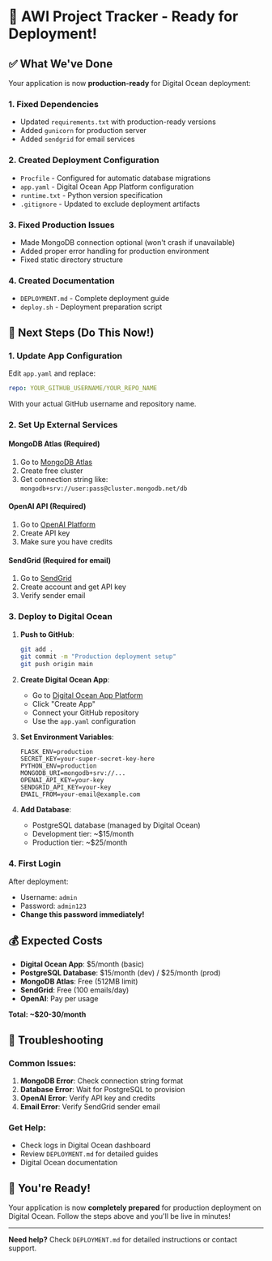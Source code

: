 # 🚀 AWI Project Tracker - Ready for Deployment!

## ✅ What We've Done

Your application is now **production-ready** for Digital Ocean deployment:

### 1. **Fixed Dependencies**
- Updated `requirements.txt` with production-ready versions
- Added `gunicorn` for production server
- Added `sendgrid` for email services

### 2. **Created Deployment Configuration**
- `Procfile` - Configured for automatic database migrations
- `app.yaml` - Digital Ocean App Platform configuration
- `runtime.txt` - Python version specification
- `.gitignore` - Updated to exclude deployment artifacts

### 3. **Fixed Production Issues**
- Made MongoDB connection optional (won't crash if unavailable)
- Added proper error handling for production environment
- Fixed static directory structure

### 4. **Created Documentation**
- `DEPLOYMENT.md` - Complete deployment guide
- `deploy.sh` - Deployment preparation script

## 🎯 Next Steps (Do This Now!)

### 1. **Update App Configuration**
Edit `app.yaml` and replace:
```yaml
repo: YOUR_GITHUB_USERNAME/YOUR_REPO_NAME
```
With your actual GitHub username and repository name.

### 2. **Set Up External Services**

#### **MongoDB Atlas** (Required)
1. Go to [MongoDB Atlas](https://www.mongodb.com/atlas)
2. Create free cluster
3. Get connection string like: `mongodb+srv://user:pass@cluster.mongodb.net/db`

#### **OpenAI API** (Required)
1. Go to [OpenAI Platform](https://platform.openai.com)
2. Create API key
3. Make sure you have credits

#### **SendGrid** (Required for email)
1. Go to [SendGrid](https://sendgrid.com)
2. Create account and get API key
3. Verify sender email

### 3. **Deploy to Digital Ocean**

1. **Push to GitHub**:
   ```bash
   git add .
   git commit -m "Production deployment setup"
   git push origin main
   ```

2. **Create Digital Ocean App**:
   - Go to [Digital Ocean App Platform](https://cloud.digitalocean.com/apps)
   - Click "Create App"
   - Connect your GitHub repository
   - Use the `app.yaml` configuration

3. **Set Environment Variables**:
   ```
   FLASK_ENV=production
   SECRET_KEY=your-super-secret-key-here
   PYTHON_ENV=production
   MONGODB_URI=mongodb+srv://...
   OPENAI_API_KEY=your-key
   SENDGRID_API_KEY=your-key
   EMAIL_FROM=your-email@example.com
   ```

4. **Add Database**:
   - PostgreSQL database (managed by Digital Ocean)
   - Development tier: ~$15/month
   - Production tier: ~$25/month

### 4. **First Login**
After deployment:
- Username: `admin`
- Password: `admin123`
- **Change this password immediately!**

## 💰 Expected Costs

- **Digital Ocean App**: $5/month (basic)
- **PostgreSQL Database**: $15/month (dev) / $25/month (prod)
- **MongoDB Atlas**: Free (512MB limit)
- **SendGrid**: Free (100 emails/day)
- **OpenAI**: Pay per usage

**Total: ~$20-30/month**

## 🔧 Troubleshooting

### Common Issues:
1. **MongoDB Error**: Check connection string format
2. **Database Error**: Wait for PostgreSQL to provision
3. **OpenAI Error**: Verify API key and credits
4. **Email Error**: Verify SendGrid sender email

### Get Help:
- Check logs in Digital Ocean dashboard
- Review `DEPLOYMENT.md` for detailed guides
- Digital Ocean documentation

## 🎉 You're Ready!

Your application is now **completely prepared** for production deployment on Digital Ocean. Follow the steps above and you'll be live in minutes!

---

**Need help?** Check `DEPLOYMENT.md` for detailed instructions or contact support. 